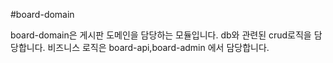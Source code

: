 #board-domain

board-domain은 게시판 도메인을 담당하는 모듈입니다.
db와 관련된 crud로직을 담당합니다.
비즈니스 로직은 board-api,board-admin 에서 담당합니다.